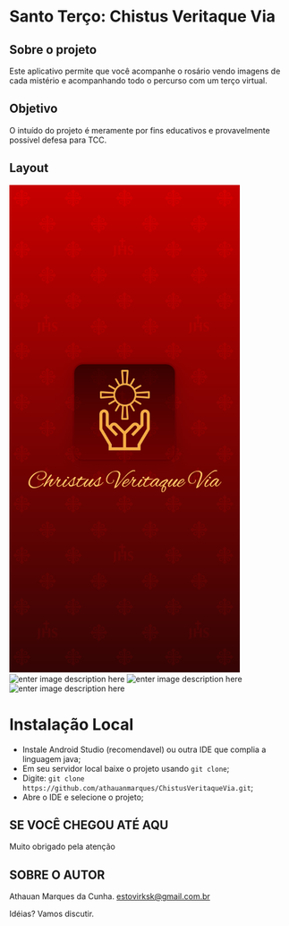 #  Santo Terço: Chistus Veritaque Via

## Sobre o projeto

Este aplicativo permite que você acompanhe o rosário vendo imagens de cada mistério e acompanhando todo o percurso com um terço virtual.

## Objetivo

O intuído do projeto é meramente por fins educativos e provavelmente possível defesa para TCC.

## Layout

![enter image description here](https://raw.githubusercontent.com/athauanmarques/ChistusVeritaqueVia/master/.github/Layout/Splash%20Screen.png?token=AFULQMCT7TT44ZT7FR55N3S7SWXV2)  ![enter image description here](https://raw.githubusercontent.com/athauanmarques/ChistusVeritaqueVia/master/.github/Layout/Ter%C3%A7o.png?token=AFULQMFCYK5HZ4V6OKFBJO27SWXVU)
![enter image description here](https://raw.githubusercontent.com/athauanmarques/ChistusVeritaqueVia/master/.github/Layout/Misterio%20%E2%80%93%201.png?token=AFULQMDVWEGEL7GMBYIODV27SWXSI) ![enter image description here](https://raw.githubusercontent.com/athauanmarques/ChistusVeritaqueVia/master/.github/Layout/Oferecimento%20%E2%80%93%201.png?token=AFULQMEXRGZE6OGL34TNYEC7SWXU6)

# Instalação Local

- Instale Android Studio (recomendavel) ou outra IDE que complia a linguagem java;
- Em seu servidor local baixe o projeto usando `git clone`;
- Digite: `git clone https://github.com/athauanmarques/ChistusVeritaqueVia.git`;
- Abre o IDE e selecione o projeto;

##  SE VOCÊ CHEGOU ATÉ AQU
Muito obrigado pela atenção

## SOBRE O AUTOR
Athauan Marques da Cunha.
estovirksk@gmail.com.br

Idéias? Vamos discutir.

